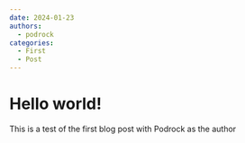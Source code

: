 ```yaml
---
date: 2024-01-23
authors:
  - podrock
categories:
  - First
  - Post
---
```


# Hello world!

This is a test of the first blog post with Podrock as the author